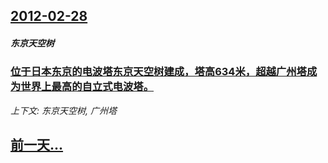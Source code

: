 ## [2012-02-28](/news/2012/02/28/index.md)

##### 东京天空树
### [位于日本东京的电波塔东京天空树建成，塔高634米，超越广州塔成为世界上最高的自立式电波塔。](/news/2012/02/28/位于日本东京的电波塔东京天空树建成-塔高634米-超越广州塔成为世界上最高的自立式电波塔.md)
_上下文: 东京天空树, 广州塔_

## [前一天...](/news/2012/02/27/index.md)


